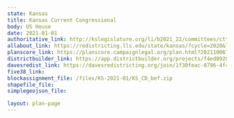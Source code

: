 ```yaml
---
state: Kansas
title: Kansas Current Congressional
body: US House
date: 2021-01-01
authoritative_link: http://kslegislature.org/li/b2021_22/committees/ctte_ot_2021_redistricting_advisory_group_1/
allabout_link: https://redistricting.lls.edu/state/kansas/?cycle=2020&level=Congress&startdate=
planscore_link: https://planscore.campaignlegal.org/plan.html?20211006T030821.857335348Z
districtbuilder_link: https://app.districtbuilder.org/projects/f4ed8920-f5a3-4e40-bd3f-722556889159
davesredist_link: https://davesredistricting.org/join/1f30feac-0796-4f41-a29b-2aab76d717db
five38_link:
blockassignment_file: /files/KS-2021-01/KS_CD_bef.zip
shapefile_file:
simplegeojson_file:

layout: plan-page
---
```

